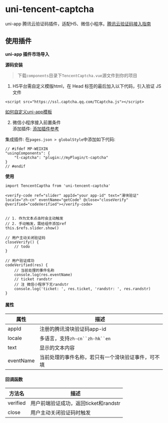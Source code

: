 # uni-tencent-captcha
uni-app 腾讯云验证码插件，适配H5、微信小程序。[腾讯云验证码接入指南](https://cloud.tencent.com/document/product/1110/36334)

## 使用插件
**uni-app 插件市场导入**

**源码安装**
> 下载`components`目录下`TencentCaptcha.vue`源文件到你的项目

1. H5平台需自定义模版html，在 Head 标签的最后加入以下代码，引入验证 JS 文件  
```
<script src="https://ssl.captcha.qq.com/TCaptcha.js"></script>
```

[如何自定义uni-app模板](https://uniapp.dcloud.io/collocation/manifest?id=h5-template)

2. 微信小程序接入前置条件  
添加插件:  [添加插件参考](https://cloud.tencent.com/document/product/1110/49319)  

集成插件: 在`pages.json > globalStyle`中添加如下代码:  
```
// #ifdef MP-WEIXIN
"usingComponents": {
    "t-captcha": "plugin://myPlugin/t-captcha"
}
// #endif
```

**使用**  
``` vue
import TencentCaptha from 'uni-tencent-captcha'

<verify-code ref="slider" appId="your app-id" text="滑块验证" locale="zh-cn" eventName="getCode" @close="closeVerify" @verified="codeVerified"></verify-code>


// 1. 作为文本点击时会主动触发
// 2. 手动触发，需给组件添加ref
this.$refs.slider.show()

// 用户主动关闭验证码
closeVerify() {
    // todo
}

// 用户验证成功
codeVerified(res) {
    // 当前处理的事件名称
    console.log(res.eventName)
    // ticket randstr
    // 注 微信小程序下无randstr
    console.log('ticket: ', res.ticket, 'randstr: ', res.randstr)
}
```

#### 属性
|  属性   | 描述  |
|  ----  | ----  |
| appId  | 注册的腾讯滑块验证码app-id |
| locale  | 多语言，支持`zh-cn``zh-hk``en` |
| text | 显示的文本内容 |
| eventName | 当前处理的事件名称，若只有一个滑块验证事件，可不填 |

#### 回调函数
|  方法名   | 描述  |
|  ----  | ----  |
| verified  | 用户前端验证成功，返回ticket和randstr |
| close  | 用户主动关闭验证码时触发 |
